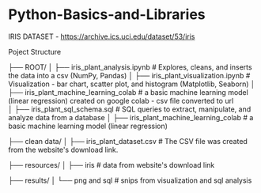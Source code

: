 # Python-Basics-and-Libraries

IRIS DATASET - https://archive.ics.uci.edu/dataset/53/iris

Poject Structure

├── ROOT/
│   ├── iris_plant_analysis.ipynb                      # Explores, cleans, and inserts the data into a csv (NumPy, Pandas) 
│   ├── iris_plant_visualization.ipynb                 # Visualization - bar chart, scatter plot, and histogram (Matplotlib, Seaborn)
│   ├── iris_plant_machine_learning_colab              # a basic machine learning model (linear regression) created on google colab - csv file converted to url         
│   ├── iris_plant_sql_schema.sql                      # SQL queries to extract, manipulate, and analyze data from a database
│   ├── iris_plant_machine_learning_colab              # a basic machine learning model (linear regression)


├── clean data/
│   ├── iris_plant_dataset.csv                     # The CSV file was created from the website's download link.


├── resources/
│   ├── iris                                      # data from website's download link


├── results/
│   └── png and sql                             # snips from visualization and sql analysis




